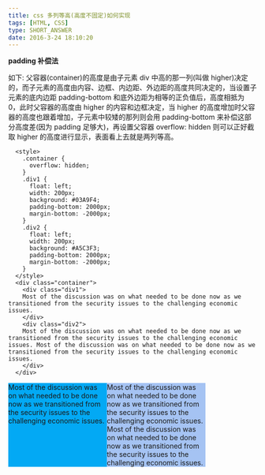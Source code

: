 ```yaml
---
title: css 多列等高(高度不固定)如何实现
tags: [HTML, CSS]
type: SHORT_ANSWER
date: 2016-3-24 18:10:20
---
```


**padding 补偿法**

如下: 父容器(container)的高度是由子元素 div 中高的那一列(叫做 higher)决定的，而子元素的高度由内容、边框、内边距、外边距的高度共同决定的，当设置子元素的底内边距 padding-bottom 和底外边距为相等的正负值后，高度相抵为 0，此时父容器的高度由 higher 的内容和边框决定，当 higher 的高度增加时父容器的高度也跟着增加，子元素中较矮的那列则会用 padding-bottom 来补偿这部分高度差(因为 padding 足够大)，再设置父容器 overflow: hidden 则可以正好截取 higher 的高度进行显示，表面看上去就是两列等高。

```
  <style>
    .container {
      overflow: hidden;
    }
    .div1 {
      float: left;
      width: 200px;
      background: #03A9F4;
      padding-bottom: 2000px;
      margin-bottom: -2000px;
    }
    .div2 {
      float: left;
      width: 200px;
      background: #A5C3F3;
      padding-bottom: 2000px;
      margin-bottom: -2000px;
    }
  </style>
  <div class="container">
    <div class="div1">
    Most of the discussion was on what needed to be done now as we transitioned from the security issues to the challenging economic issues.
    </div>
    <div class="div2">
    Most of the discussion was on what needed to be done now as we transitioned from the security issues to the challenging economic issues. Most of the discussion was on what needed to be done now as we transitioned from the security issues to the challenging economic issues.
    </div>
  </div>
```

<html>
  <head>
    <style>
      .container {
        overflow: hidden;
      }
      .div1 {
        float: left;
        width: 200px;
        background: #03A9F4;
        padding-bottom: 2000px;
        margin-bottom: -2000px;
      }
      .div2 {
        float: left;
        width: 200px;
        background: #A5C3F3;
        padding-bottom: 2000px;
        margin-bottom: -2000px;
      }
    </style>
  </head>
  <body>
    <div class="container">
      <div class="div1">
      Most of the discussion was on what needed to be done now as we transitioned from the security issues to the challenging economic issues.
      </div>
      <div class="div2">
      Most of the discussion was on what needed to be done now as we transitioned from the security issues to the challenging economic issues. Most of the discussion was on what needed to be done now as we transitioned from the security issues to the challenging economic issues.
      </div>
  </div>
  </body>
</html>
